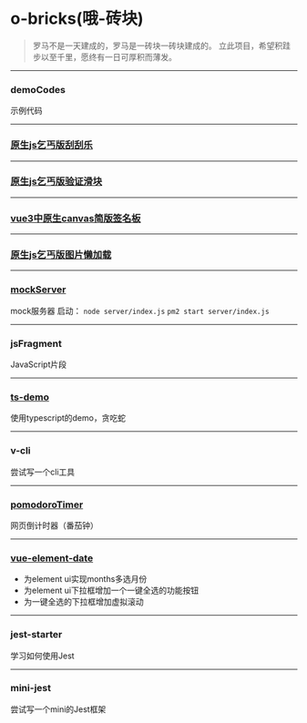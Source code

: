 # o-bricks(哦-砖块)


> 罗马不是一天建成的，罗马是一砖块一砖块建成的。
> 立此项目，希望积跬步以至千里，愿终有一日可厚积而薄发。

---

### demoCodes
示例代码

---

### [原生js乞丐版刮刮乐](https://github.com/zack-xy/o-bricks/blob/main/scratch-card/README.md)

---


### [原生js乞丐版验证滑块](https://github.com/zack-xy/o-bricks/blob/main/slider-validate/README.md)


---

### [vue3中原生canvas简版签名板](https://github.com/zack-xy/o-bricks/blob/aaaa6f7e5fde2068ff0f9f3361c5e594989b681e/signature-vue/README.md)

---


### [原生js乞丐版图片懒加载](https://github.com/zack-xy/o-bricks/blob/main/imgLazyLoad/readme.md)

---

### [mockServer](https://github.com/zack-xy/o-bricks/blob/3cab2c529347573052fde3ca0e2c1240f91e4551/mockServer/readme.md)
mock服务器
启动：
`node server/index.js`
`pm2 start server/index.js`

---

### jsFragment
JavaScript片段


---

### [ts-demo](https://github.com/zack-xy/o-bricks/blob/main/ts-demo/README.md)
使用typescript的demo，贪吃蛇

---
### v-cli
尝试写一个cli工具

---

### [pomodoroTimer](https://github.com/zack-xy/o-bricks/blob/3cab2c529347573052fde3ca0e2c1240f91e4551/pomodoroTimer/readme.md)
网页倒计时器（番茄钟）

---

### [vue-element-date](https://github.com/zack-xy/o-bricks/blob/c5039060f2e9b9fe099173aca143515ebaf82814/vue-element-date/README.md)

+ 为element ui实现months多选月份
+ 为element ui下拉框增加一个一键全选的功能按钮
+ 为一键全选的下拉框增加虚拟滚动


---

### jest-starter
学习如何使用Jest

---

### mini-jest
尝试写一个mini的Jest框架
